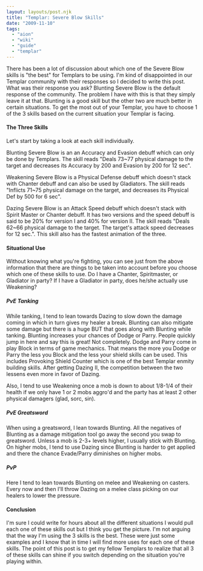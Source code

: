 ```yaml
---
layout: layouts/post.njk
title: "Templar: Severe Blow Skills"
date: "2009-11-10"
tags: 
  - "aion"
  - "wiki"
  - "guide"
  - "templar"
---
```


There has been a lot of discussion about which one of the Severe Blow skills is "the best" for Templars to be using. I'm kind of disappointed in our Templar community with their responses so I decided to write this post. What was their response you ask? Blunting Severe Blow is the default response of the community. The problem I have with this is that they simply leave it at that. Blunting is a good skill but the other two are much better in certain situations. To get the most out of your Templar, you have to choose 1 of the 3 skills based on the current situation your Templar is facing.

<h4>The Three Skills</h4>

Let's start by taking a look at each skill individually.

Blunting Severe Blow is an an Accuracy and Evasion debuff which can only be done by Templars. The skill reads "Deals 73~77 physical damage to the target and decreases its Accuracy by 200 and Evasion by 200 for 12 sec".

Weakening Severe Blow is a Physical Defense debuff which doesn't stack with Chanter debuff and can also be used by Gladiators. The skill reads "Inflicts 71~75 physical damage on the target, and decreases its Physical Def by 500 for 6 sec".

Dazing Severe Blow is an Attack Speed debuff which doesn't stack with Spirit Master or Chanter debuff. It has two versions and the speed debuff is said to be 20% for version I and 40% for version II. The skill reads "Deals 62~66 physical damage to the target. The target's attack speed decreases for 12 sec.". This skill also has the fastest animation of the three.

<h4>Situational Use</h4>

Without knowing what you're fighting, you can see just from the above information that there are things to be taken into account before you choose which one of these skills to use. Do I have a Chanter, Spiritmaster, or Gladiator in party? If I have a Gladiator in party, does he/she actually use Weakening?

<h5>PvE Tanking</h5>

While tanking, I tend to lean towards Dazing to slow down the damage coming in which in turn gives my healer a break. Blunting can also mitigate some damage but there is a huge BUT that goes along with Blunting while tanking. Blunting increases your chances of Dodge or Parry. People quickly jump in here and say this is great! Not completely. Dodge and Parry come in play Block in terms of game mechanics. That means the more you Dodge or Parry the less you Block and the less your shield skills can be used. This includes Provoking Shield Counter which is one of the best Templar enmity building skills. After getting Dazing II, the competition between the two lessens even more in favor of Dazing.

Also, I tend to use Weakening once a mob is down to about 1/8-1/4 of their health if we only have 1 or 2 mobs aggro'd and the party has at least 2 other physical damagers (glad, sorc, sin).

<h5>PvE Greatsword</h5>

When using a greatsword, I lean towards Blunting. All the negatives of Blunting as a damage mitigation tool go away the second you swap to greatsword. Unless a mob is 2-3+ levels higher, I usually stick with Blunting. On higher mobs, I tend to use Dazing since Blunting is harder to get applied and there the chance Evade/Parry diminishes on higher mobs.

<h5>PvP</h5>

Here I tend to lean towards Blunting on melee and Weakening on casters. Every now and then I'll throw Dazing on a melee class picking on our healers to lower the pressure.

<h4>Conclusion</h4>

I'm sure I could write for hours about all the different situations I would pull each one of these skills out but I think you get the picture. I'm not arguing that the way I'm using the 3 skills is the best. These were just some examples and I know that in time I will find more uses for each one of these skills. The point of this post is to get my fellow Templars to realize that all 3 of these skills can shine if you switch depending on the situation you're playing within.
